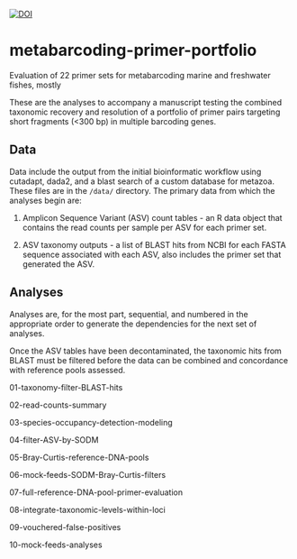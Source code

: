 

[![DOI](https://zenodo.org/badge/304080502.svg)](https://zenodo.org/badge/latestdoi/304080502)



# metabarcoding-primer-portfolio
Evaluation of 22 primer sets for metabarcoding marine and freshwater fishes, mostly

These are the analyses to accompany a manuscript testing the combined taxonomic recovery and resolution of a portfolio of primer pairs targeting short fragments (<300 bp) in multiple barcoding genes.


## Data

Data include the output from the initial bioinformatic workflow using cutadapt, dada2, and a blast search of a custom database for metazoa. These files are in the `/data/` directory. The primary data from which the analyses begin are:

1) Amplicon Sequence Variant (ASV) count tables - an R data object that contains the read counts per sample per ASV for each primer set.

2) ASV taxonomy outputs - a list of BLAST hits from NCBI for each FASTA sequence associated with each ASV, also includes the primer set that generated the ASV. 


## Analyses

Analyses are, for the most part, sequential, and numbered in the appropriate order to generate the dependencies for the next set of analyses.

Once the ASV tables have been decontaminated, the taxonomic hits from BLAST must be filtered before the data can be combined and concordance with reference pools assessed.

01-taxonomy-filter-BLAST-hits

02-read-counts-summary 

03-species-occupancy-detection-modeling 

04-filter-ASV-by-SODM 

05-Bray-Curtis-reference-DNA-pools

06-mock-feeds-SODM-Bray-Curtis-filters 

07-full-reference-DNA-pool-primer-evaluation

08-integrate-taxonomic-levels-within-loci

09-vouchered-false-positives

10-mock-feeds-analyses


